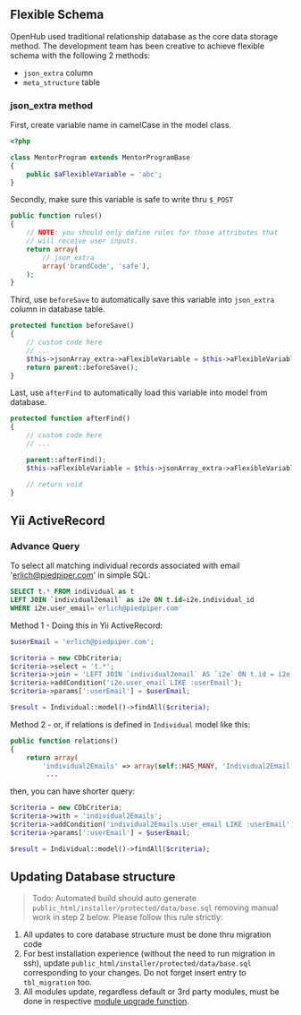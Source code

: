 ## Flexible Schema
OpenHub used traditional relationship database as the core data storage method. The development team has been creative to  achieve flexible schema with the following 2 methods:
  * `json_extra` column
  * `meta_structure` table

### json_extra method
First, create variable name in camelCase in the model class.
```php
<?php

class MentorProgram extends MentorProgramBase
{
	public $aFlexibleVariable = 'abc';
}
```

Secondly, make sure this variable is safe to write thru `$_POST`
```php
public function rules()
{
    // NOTE: you should only define rules for those attributes that
    // will receive user inputs.
    return array(
        // json_extra
        array('brandCode', 'safe'),
    );
}
```

Third, use `beforeSave` to automatically save this variable into `json_extra` column in database table.
```php
protected function beforeSave()
{
    // custom code here
    // ...
    $this->jsonArray_extra->aFlexibleVariable = $this->aFlexibleVariable;
    return parent::beforeSave();
}
```

Last, use `afterFind` to automatically load this variable into model from database.
```php
protected function afterFind()
{
    // custom code here
    // ...

    parent::afterFind();
    $this->aFlexibleVariable = $this->jsonArray_extra->aFlexibleVariable;

    // return void
}
```

## Yii ActiveRecord
### Advance Query

To select all matching individual records associated with email 'erlich@piedpiper.com' in simple SQL:

``` sql
SELECT t.* FROM individual as t 
LEFT JOIN `individual2email` as i2e ON t.id=i2e.individual_id 
WHERE i2e.user_email='erlich@piedpiper.com'
```

Method 1 - Doing this in Yii ActiveRecord:

``` php
$userEmail = 'erlich@piedpiper.com';

$criteria = new CDbCriteria;
$criteria->select = 't.*';
$criteria->join = 'LEFT JOIN `individual2email` AS `i2e` ON t.id = i2e.individual_id';
$criteria->addCondition('i2e.user_email LIKE :userEmail');
$criteria->params[':userEmail'] = $userEmail;

$result = Individual::model()->findAll($criteria);
```

Method 2 - or, if relations is defined in `Individual` model like this:
``` php
public function relations()
{
    return array(
        'individual2Emails' => array(self::HAS_MANY, 'Individual2Email', 'individual_id'),
         ...
```

then, you can have shorter query:
```php
$criteria = new CDbCriteria;
$criteria->with = 'individual2Emails';
$criteria->addCondition('individual2Emails.user_email LIKE :userEmail');
$criteria->params[':userEmail'] = $userEmail;

$result = Individual::model()->findAll($criteria);
```

## Updating Database structure
> Todo: Automated build should auto generate `public_html/installer/protected/data/base.sql` removing manual work in step 2 below.
Please follow this rule strictly:
1. All updates to core database structure must be done thru migration code
2. For best installation experience (without the need to run migration in ssh), update `public_html/installer/protected/data/base.sql` corresponding to your changes. Do not forget insert entry to `tbl_migration`  too.
3. All modules update, regardless default or 3rd party modules, must be done in respective [module upgrade function](Module-Install-&-Upgrade).